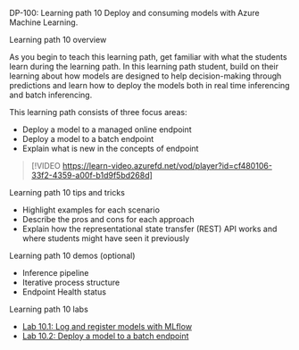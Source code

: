 


DP-100: Learning path 10 Deploy and consuming models with Azure Machine Learning.

Learning path 10 overview

As you begin to teach this learning path, get familiar with what the students learn during the learning path. In this learning path student, build on their learning about how models are designed to help decision-making through predictions and learn how to deploy the models both in real time inferencing and batch inferencing.

This learning path consists of three focus areas:

- Deploy a model to a managed online endpoint
- Deploy a model to a batch endpoint
- Explain what is new in the concepts of endpoint

 
> [!VIDEO https://learn-video.azurefd.net/vod/player?id=cf480106-33f2-4359-a00f-b1d9f5bd268d]

Learning path 10 tips and tricks

- Highlight examples for each scenario
- Describe the pros and cons for each approach
- Explain how the representational state transfer (REST) API works and where students might have seen it previously

Learning path 10 demos (optional)

- Inference pipeline
- Iterative process structure
- Endpoint Health status

Learning path 10 labs

- [Lab 10.1: Log and register models with MLflow](https://microsoftlearning.github.io/mslearn-azure-ml/Instructions/10-Log-mlflow-models.html)
- [Lab 10.2: Deploy a model to a batch endpoint](https://microsoftlearning.github.io/mslearn-azure-ml/Instructions/11-Deploy-batch-endpoint.html)
